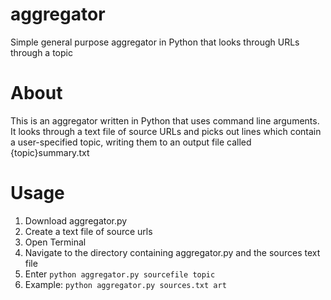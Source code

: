 # aggregator
Simple general purpose aggregator in Python that looks through URLs through a topic

# About
This is an aggregator written in Python that uses command line arguments. It looks through a text file of source URLs and picks out lines which contain a user-specified topic, writing them to an output file called {topic}summary.txt

# Usage
1. Download aggregator.py
2. Create a text file of source urls
3. Open Terminal
4. Navigate to the directory containing aggregator.py and the sources text file
5. Enter `python aggregator.py sourcefile topic`
6. Example: `python aggregator.py sources.txt art`
